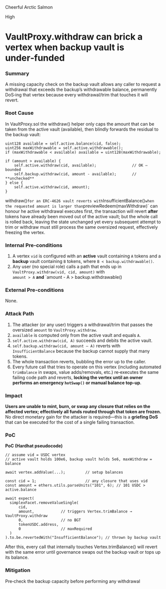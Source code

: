 Cheerful Arctic Salmon

High

# VaultProxy.withdraw can brick a vertex when backup vault is under‑funded

### Summary

A missing capacity check on the backup vault allows any caller to request a withdrawal that exceeds the backup’s withdrawable balance, permanently DoS‑ing that vertex because every withdrawal/trim that touches it will revert.

### Root Cause

In VaultProxy.sol the withdraw() helper only caps the amount that can be taken from the active vault (available), then blindly forwards the residual to the backup vault:

```solidity 
uint128 available = self.active.balance(cid, false);
uint256 maxWithdrawable = self.active.withdrawable();
if (maxWithdrawable < available) available = uint128(maxWithdrawable);

if (amount > available) {
    self.active.withdraw(cid, available);                // OK – bounded
    self.backup.withdraw(cid, amount - available);       // **unchecked**
} else {
    self.active.withdraw(cid, amount);
}
```
withdraw()` for an ERC‑4626 vault reverts with `InsufficientBalance()` when the requested amount is larger than `previewRedeem(maxWithdraw)` can honour he active withdrawal executes first, the transaction will revert **after** tokens have already been moved out of the active vault; but the whole call is rolled back, leaving the state unchanged yet every subsequent attempt to trim or withdraw must still process the same oversized request, effectively freezing the vertex.


### Internal Pre-conditions

1. A vertex `vid` is configured with an **active** vault containing `A` tokens and a **backup** vault containing `B` tokens, where `B < backup.withdrawable()`.
2. Any user (no special role) calls a path that ends up in `VaultProxy.withdraw(vid, cid, amount)` with  
   `amount > A` **and** `amount - A > backup.withdrawable()

### External Pre-conditions

None. 

### Attack Path


1. The attacker (or any user) triggers a withdrawal/trim that passes the oversized `amount` to `VaultProxy.withdraw`.
2. `available` is computed only from the active vault and equals `A`.
3. `self.active.withdraw(cid, A)` succeeds and debits the active vault.
4. `self.backup.withdraw(cid, amount – A)` reverts with `InsufficientBalance` because the backup cannot supply that many tokens.
5. The whole transaction reverts, bubbling the error up to the caller.
6. Every future call that tries to operate on this vertex (including automated `trimBalance` in swaps, value adds/removals, etc.) re‑executes the same failing code path and reverts, **locking the vertex until an owner performs an emergency `hotSwap()` or manual balance top‑up**.

### Impact

**Users are unable to mint, burn, or swap any closure that relies on the affected vertex; effectively all funds routed through that token are frozen.**  
No direct monetary gain for the attacker is required—this is a **griefing DoS** that can be executed for the cost of a single failing transaction.

### PoC

**PoC (Hardhat pseudocode)**

```solidity 
// assume vid = USDC vertex
// active vault holds 100e6, backup vault holds 5e6, maxWithdraw = balance

await vertex.addValue(...);         // setup balances

const cid = 1;                      // any closure that uses vid
const amount = ethers.utils.parseUnits("101", 6); // 101 USDC > active.balance

await expect(
  simplexFacet.removeValueSingle(
      cid,
      amount,            // triggers Vertex.trimBalance → VaultProxy.withdraw
      0,                 // no BGT
      tokenUSDC.address,
      0                  // maxRequired
  )
).to.be.revertedWith("InsufficientBalance"); // thrown by backup vault
```
After this, every call that internally touches Vertex.trimBalance() will revert with the same error until governance swaps out the backup vault or tops up its balance.


### Mitigation

Pre‑check the backup capacity before performing any withdrawal